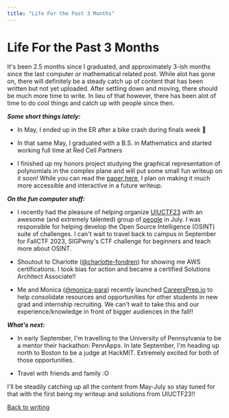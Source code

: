 ```yaml
---
title: "Life For the Past 3 Months"
---
```


# Life For the Past 3 Months

It's been 2.5 months since I graduated, and approximately 3-ish months since the last computer or mathematical related post. While alot has gone on, there will definitely be a steady catch up of content that has been written but not yet uploaded. After settling down and moving, there should be much more time to write. In lieu of that however, there has been alot of time to do cool things and catch up with people since then. 

***Some short things lately:*** 

- In May, I ended up in the ER after a bike crash during finals week 🤠

- In that same May, I graduated with a B.S. in Mathematics and started working full time at Red Cell Partners

- I finished up my honors project studying the graphical representation of polynomials in the complex plane and will put some small fun writeup on it soon! While you can read the [paper here](/paper.pdf), I plan on making it much more accessible and interactive in a future writeup. 

***On the fun computer stuff:***

- I recently had the pleasure of helping organize [UIUCTF23](https://2023.uiuc.tf) with an awesome (and extremely talented) group of [people](https://2023.uiuc.tf) in July. I was responsible for helping develop the Open Source Intelligence (OSINT) suite of challenges. I can't wait to travel back to campus in September for FallCTF 2023, SIGPwny's CTF challenge for beginners and teach more about OSINT. 

- Shoutout to Charlotte ([@charlotte-fondren](https://www.linkedin.com/in/charlotte-fondren/)) for showing me AWS certifications. I took bias for action and became a certified Solutions Architect Associate!!

- Me and Monica ([@monica-para](https://www.linkedin.com/in/monica-para/)) recently launched [CareersPrep.io](https://careersprep.io) to help consolidate resources and opportunities for other students in new grad and internship recruiting. We can't wait to take this and our experience/knowledge in front of bigger audiences in the fall!! 

***What's next:*** 
- In early September, I'm travelling to the University of Pennsylvania to be a mentor their hackathon: PennApps. In late September, I'm heading up north to Boston to be a judge at HackMIT. Extremely excited for both of those opportunities. 

- Travel with friends and family :O

I'll be steadily catching up all the content from May-July so stay tuned for that with the first being my writeup and solutions from UIUCTF23!! 

[Back to writing](../../blog)